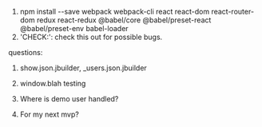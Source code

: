 1. npm install --save webpack webpack-cli react react-dom react-router-dom redux react-redux @babel/core @babel/preset-react @babel/preset-env babel-loader
2. 'CHECK:': check this out for possible bugs. 



questions: 

1. show.json.jbuilder, _users.json.jbuilder

2. window.blah testing

3. Where is demo user handled?
4. For my next mvp?

